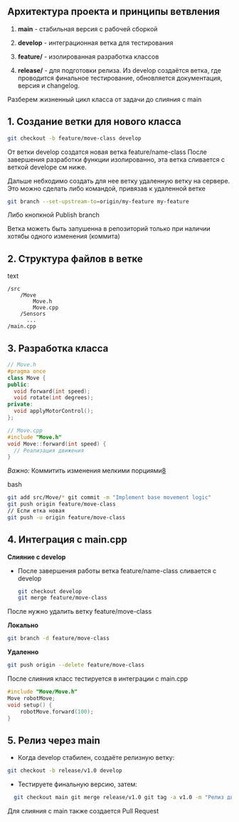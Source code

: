 ## Архитектура проекта и принципы ветвления

1. **main** - стабильная версия с рабочей сборкой

2. **develop** - интеграционная ветка для тестирования

3. **feature/** - изолированная разработка классов

4. **release/** - для подготовки релиза. Из develop создаётся ветка, где проводится финальное тестирование, обновляется документация, версия и changelog.

Разберем жизненный цикл класса от задачи до слияния с main

## 1. Создание ветки для нового класса

```bash
git checkout -b feature/move-class develop
```

От ветки develop создатся новая ветка feature/name-class
После завершения разработки функции изолированно, эта ветка сливается с веткой develope см ниже.

Дальше небходимо создать для нее ветку удаленную ветку на сервере. Это можно сделать либо командой, привязав к удаленной ветке

```bash
git branch --set-upstream-to=origin/my-feature my-feature
```

Либо кнопкной Publish branch

Ветка можеть быть запушенна в репозиторий только при наличии хотябы одного изменения (коммита)

## 2. Структура файлов в ветке

text

```
/src   
    /Move    
        Move.h    
        Move.cpp  
    /Sensors    
      ... 
/main.cpp
```

## 3. Разработка класса

```cpp
// Move.h
#pragma once
class Move {
public:
  void forward(int speed);
  void rotate(int degrees);
private:
  void applyMotorControl();
};
```

```cpp
// Move.cpp
#include "Move.h"
void Move::forward(int speed) {
  // Реализация движения
}
```

*Важно:* Коммитить изменения мелкими порциями[8](https://www.linkedin.com/pulse/best-practices-branching-merging-managing-codebases-using-elumalai-0lyfc)

bash

```bash
git add src/Move/* git commit -m "Implement base movement logic"
git push origin feature/move-class
// Если етка новая
git push -u origin feature/move-class
```

## 4. Интеграция с main.cpp

**Слияние с develop**

- После завершения работы ветка feature/name-class сливается с develop 
  
  ```bash
  git checkout develop
  git merge feature/move-class
  ```

После нужно удалить ветку feature/move-class

**Локально**

```bash
git branch -d feature/move-class
```

**Удаленно**

```bash
git push origin --delete feature/move-class
```

После слияния класс тестируется в интеграции с main.cpp

```cpp
#include "Move/Move.h" 
Move robotMove; 
void setup() {   
    robotMove.forward(100); 
}
```

## 5. **Релиз через main**

- Когда develop стабилен, создаёте релизную ветку:

```bash
git checkout -b release/v1.0 develop
```

- Тестируете финальную версию, затем:

```bash
  git checkout main git merge release/v1.0 git tag -a v1.0 -m "Релиз движения"
```

Для слияния с main также создается Pull Request
